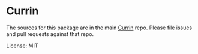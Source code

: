 Currin
=======

The sources for this package are in the main [Currin](https://github.com/angular/angular) repo. Please file issues and pull requests against that repo.

License: MIT
